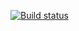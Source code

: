[![Build status](https://travis-ci.org/jyam11/JITA.svg?branch=master)](https://travis-ci.org/jyam11/JITA)
